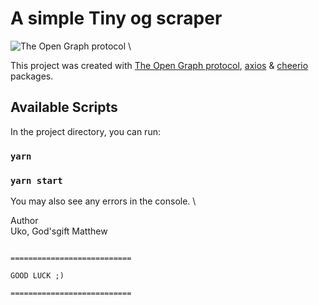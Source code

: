 # A simple Tiny og scraper

![The Open Graph protocol](https://ogp.me/logo.png) \

This project was created with [The Open Graph protocol](https://ogp.me/), [axios](https://www.npmjs.com/package/axios) & [cheerio](https://www.npmjs.com/package/cheerio) packages.

## Available Scripts

In the project directory, you can run:

### `yarn`

### `yarn start`

You may also see any errors in the console. \

Author \
Uko, God'sgift Matthew

                                                                  ===========================
                                                                          GOOD LUCK ;)
                                                                  ===========================
